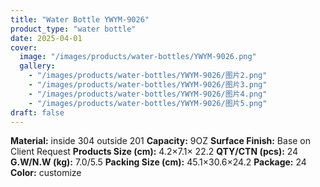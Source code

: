 ```yaml
---
title: "Water Bottle YWYM-9026"
product_type: "water bottle"
date: 2025-04-01
cover:
  image: "/images/products/water-bottles/YWYM-9026.png"
  gallery:
    - "/images/products/water-bottles/YWYM-9026/图片2.png"
    - "/images/products/water-bottles/YWYM-9026/图片3.png"
    - "/images/products/water-bottles/YWYM-9026/图片4.png"
    - "/images/products/water-bottles/YWYM-9026/图片5.png"
draft: false
---
```

**Material:** inside 304 outside 201
**Capacity:** 9OZ
**Surface Finish:** Base on Client Request
**Products Size (cm):** 4.2×7.1× 22.2
**QTY/CTN (pcs):** 24
**G.W/N.W (kg):** 7.0/5.5
**Packing Size (cm):** 45.1×30.6×24.2
**Package:** 24
**Color:** customize